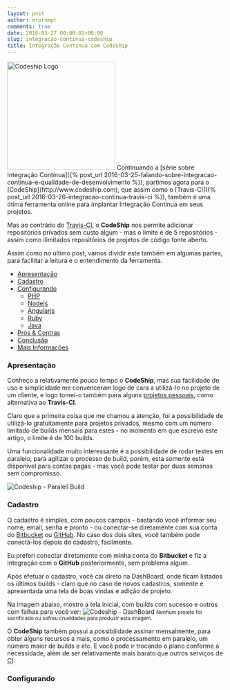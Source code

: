 ```yaml
---
layout: post
author: mrprompt
comments: true
date: 2016-03-27 00:00:01+00:00
slug: integracao-continua-codeship
title: Integração Contínua com CodeShip
---
```


<img src="{{ site.baseurl }}/upload/ci/codeship/codeship.png" class="img img-responsive pull-right" alt="Codeship Logo" title="Codeship" width="250">
Continuando a [série sobre Integração Contínua]({% post_url 2016-03-25-falando-sobre-integracao-continua-e-qualidade-de-desenvolvimento %}), partimos agora para o [CodeShip](http://www.codeship.com), que assim como o
[Travis-CI]({% post_url 2016-03-26-integracao-continua-travis-ci %}), também é uma ótima ferramenta online para implantar
Integração Contínua em seus projetos.

Mas ao contrário do [Travis-CI](https://www.travis-ci.org), o **CodeShip** nos permite adicionar repositórios privados sem
custo algum - mas o limite é de 5 repositórios - assim como ilimitados repositórios de projetos de código fonte aberto.

Assim como no último post, vamos dividir este também em algumas partes, para facilitar a leitura e o entendimento da ferramenta.

- [Apresentação](#apresentacao)
- [Cadastro](#cadastro)
- [Configurando](#configurando)
    - [PHP](#configurando-php)
    - [Nodejs](#configurando-nodejs)
    - [Angularjs](#configurando-angularjs)
    - [Ruby](#configurando-ruby)
    - [Java](#configurando-java)
- [Prós & Contras](#pros-e-contras)
- [Conclusão](#concusao)
- [Mais Informações](#mais-informacoes)

### <a name="apresentacao"></a> Apresentação

Conheço a relativamente pouco tempo o **CodeShip**, mas sua facilidade de uso e simplicidade me convenceram logo de cara a
utilizá-lo no projeto de um cliente, e logo tomei-o também para alguns [projetos pessoais](https://github.com/mrprompt), como
alternativa ao **Travis-CI**.

Claro que a primeira coisa que me chamou a atenção, foi a possibilidade de utilizá-lo gratuitamente para projetos privados,
mesmo com um número limitado de builds mensais para estes - no momento em que escrevo este artigo, o limite é de 100 builds.

Uma funcionalidade muito interessante é a possibilidade de rodar testes em paralelo, para agilizar o processo de build, porém, esta
somente está disponível para contas pagas - mas você pode testar por duas semanas sem compromisso.

<img src="{{ site.baseurl }}/upload/ci/codeship/codeship-parallelci.png" class="img img-responsive" alt="Codeship - Paralell Build" title="Codeship - Parallel">

### <a name="cadastro"></a> Cadastro

O cadastro é simples, com poucos campos - bastando você informar seu nome, email, senha e pronto - ou conectar-se diretamente
com sua conta do [Bitbucket](https://www.Bitbucket.com) ou [GitHub](https://www.github.com). No caso dos dois sites, você
também pode conectá-los depois do cadastro, facilmente.

Eu preferi conectar diretamente com minha conta do **Bitbucket** e fiz a integração com o **GitHub** posteriormente, sem problema
algum.

Após efetuar o cadastro, você cai direto na DashBoard, onde ficam listados os últimos builds - claro que no caso de novos cadastros,
somente é apresentada uma tela de boas vindas e adição de projeto.

Na imagem abaixo, mostro a tela inicial, com builds com sucesso e outros com falhas para você ver:
<img src="{{ site.baseurl }}/upload/ci/codeship/shot-codeship-dashboard.png" class="img img-responsive" alt="Codeship - DashBoard" title="Codeship - DashBoard">
<small>Nenhum projeto foi sacrificado ou sofreu crueldades para produzir esta imagem.</small>

O **CodeShip** também possui a possibilidade assinar mensalmente, para obter alguns recursos a mais, como o processamento em paralelo,
um número maior de builds e etc. E você pode ir trocando o plano conforme a necessidade, além de ser relativamente mais barato que
outros serviços de <abbr title="Continous Integration">CI</abbr>.

### <a name="configurando"></a> Configurando